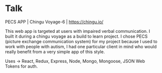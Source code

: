 # Talk
  PECS APP | Chingu Voyage-6 | https://chingu.io/
  
  This web app is targeted at users with impaired verbal communication. I built it during a chingu voyage as a build to learn project. I chose PECS (picture exchange communication system) for my project because I used to work with people with autism, I had one particular client in mind who would really benefit from a very simple app of this style.
  
  Uses -> React, Redux, Express, Node, Mongo, Mongoose, JSON Web Tokens for auth.
